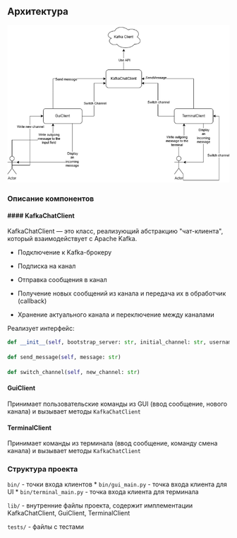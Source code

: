 ## Архитектура

![Общая архитектура](img/arch.png)

### Описание компонентов

#### #### KafkaChatClient


KafkaChatClient — это класс, реализующий абстракцию "чат-клиента", который взаимодействует с Apache Kafka.

* Подключение к Kafka-брокеру

* Подписка на канал

* Отправка сообщения в канал

* Получение новых сообщений из канала и передача их в обработчик (callback)

* Хранение актуального канала и переключение между каналами

Реализует интерфейс:

```python
def __init__(self, bootstrap_server: str, initial_channel: str, username: str, income_message_callback: Callable)

def send_message(self, message: str)

def switch_channel(self, new_channel: str)

```

#### GuiClient

Принимает пользовательские команды из GUI (ввод сообщение, нового канала) и вызывает методы  `KafkaChatClient`

#### TerminalClient

Принимает команды из терминала (ввод сообщение, команду смена канала) и вызывает методы  `KafkaChatClient`


### Структура проекта

`bin/` - точки входа клиентов
    * `bin/gui_main.py` - точка входа клиента для UI
    * `bin/terminal_main.py` - точка входа клиента для терминала

`lib/` - внутренние файлы проекта, содержит имплементации KafkaChatClient, GuiClient, TerminalClient

`tests/` - файлы с тестами